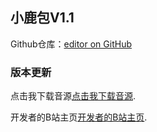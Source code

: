 ## 小鹿包V1.1
Github仓库：[editor on GitHub](https://github.com/Ken-Kano/ken-kano.github.io/edit/master/README.md)


### 版本更新


点击我下载音源[点击我下载音源](https://github.com/Ken-Kano/kano.github.io/archive/master.zip).


开发者的B站主页[开发者的B站主页](https://space.bilibili.com/248959210).
